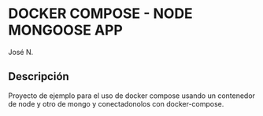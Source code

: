 # DOCKER COMPOSE - NODE MONGOOSE APP

José N.

## Descripción

Proyecto de ejemplo para el uso de docker compose usando un contenedor de node y otro de mongo y conectadonolos con docker-compose.
